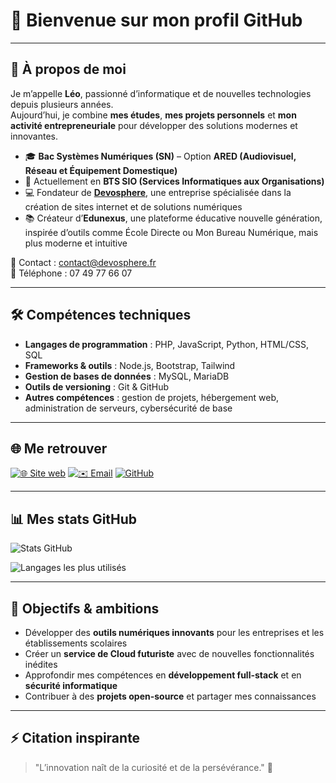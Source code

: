 # 👋 Bienvenue sur mon profil GitHub

---

## 🚀 À propos de moi
Je m’appelle **Léo**, passionné d’informatique et de nouvelles technologies depuis plusieurs années.  
Aujourd’hui, je combine **mes études**, **mes projets personnels** et **mon activité entrepreneuriale** pour développer des solutions modernes et innovantes.

- 🎓 **Bac Systèmes Numériques (SN)** – Option **ARED (Audiovisuel, Réseau et Équipement Domestique)**  
- 📘 Actuellement en **BTS SIO (Services Informatiques aux Organisations)**
- 💻 Fondateur de **[Devosphere](https://www.devosphere.fr)**, une entreprise spécialisée dans la création de sites internet et de solutions numériques  
- 📚 Créateur d’**Edunexus**, une plateforme éducative nouvelle génération, inspirée d’outils comme École Directe ou Mon Bureau Numérique, mais plus moderne et intuitive  

📧 Contact : [contact@devosphere.fr](mailto:contact@devosphere.fr)  
📱 Téléphone : 07 49 77 66 07  

---

## 🛠️ Compétences techniques
- **Langages de programmation** : PHP, JavaScript, Python, HTML/CSS, SQL  
- **Frameworks & outils** : Node.js, Bootstrap, Tailwind  
- **Gestion de bases de données** : MySQL, MariaDB  
- **Outils de versioning** : Git & GitHub  
- **Autres compétences** : gestion de projets, hébergement web, administration de serveurs, cybersécurité de base  

---

## 🌐 Me retrouver
[![🌐 Site web](https://img.shields.io/badge/🌐-Devosphere-blue?style=for-the-badge)](https://www.devosphere.fr)
[![✉️ Email](https://img.shields.io/badge/✉️-contact@devosphere.fr-red?style=for-the-badge)](mailto:contact@devosphere.fr)
[![GitHub](https://img.shields.io/badge/-GitHub-181717?style=for-the-badge&logo=github)](https://github.com/linconnudu54)

---

## 📊 Mes stats GitHub
![Stats GitHub](https://github-readme-stats.vercel.app/api?username=linconnudu54&count_private=true&show_icons=true&theme=dark&hide_border=true)

![Langages les plus utilisés](https://github-readme-stats.vercel.app/api/top-langs/?username=linconnudu54&layout=compact&theme=dark&hide_border=true)

---

## 🎯 Objectifs & ambitions
- Développer des **outils numériques innovants** pour les entreprises et les établissements scolaires  
- Créer un **service de Cloud futuriste** avec de nouvelles fonctionnalités inédites  
- Approfondir mes compétences en **développement full-stack** et en **sécurité informatique**  
- Contribuer à des **projets open-source** et partager mes connaissances  

---

## ⚡ Citation inspirante
> "L’innovation naît de la curiosité et de la persévérance." 🚀
